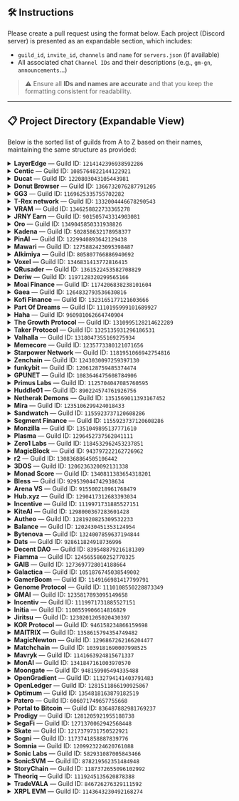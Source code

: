 ## 🛠️ Instructions

Please create a pull request using the format below. Each project (Discord server) is presented as an expandable section, which includes:

- `guild_id`, `invite_id`, `channels` and `name` for `servers.json` (if available) 
- All associated chat `Channel IDs` and their descriptions (e.g., `gm-gn`, `announcements`...)

> ⚠️ Ensure all **IDs and names are accurate** and that you keep the formatting consistent for readability.

---

## 📋 Project Directory (Expandable View)

Below is the sorted list of guilds from A to Z based on their names, maintaining the same structure as provided:

<details>
<summary><strong>LayerEdge</strong> — Guild ID: <code>1214142396938592286</code></summary>

- **Invite ID**: `layeredge`
- **Channels**: 
  - `1214142397470998530`: `general`
  - `1220047335435014254`: `gmedge`
  - `1345848517251432468`: `!rank`

</details>

<details>
<summary><strong>Centic</strong> — Guild ID: <code>1085764822144122921</code></summary>

- **Invite ID**: `Pk7wexpsmv`
- **Channels**: 
  - `1085764822144122927`: `general`

</details>

<details>
<summary><strong>Ducat</strong> — Guild ID: <code>1220803043105443981</code></summary>

- **Invite ID**: `rNf4HKbWv6`
- **Channels**: 
  - `1250872069487460534`: `general`
  - `1374381748523372574`: `gm-gn`

</details>

<details>
<summary><strong>Donut Browser</strong> — Guild ID: <code>1366732076287791205</code></summary>

- **Invite ID**: `ydxgrVnbwB`
- **Channels**: 
  - `1366732078296862881`: `general`
  - `1366732078296862882`: `gm-gn`

</details>

<details>
<summary><strong>GG3</strong> — Guild ID: <code>1169625335755702282</code></summary>

- **Invite ID**: `jNDnrFnR`
- **Channels**: 
  - `1364641668648927325`: `newbie-chat`
  - `1171509980545941595`: `general`
  - `1358733185818820618`: `crypto-talk`
  - `1254799466750541844`: `brazil-chat`

</details>

<details>
<summary><strong>T-Rex network</strong> — Guild ID: <code>1332004446678290543</code></summary>

- **Invite ID**: `3kf39pEBZn`
- **Channels**: 


</details>

<details>
<summary><strong>VRAM</strong> — Guild ID: <code>1346258822733365278</code></summary>

- **Invite ID**: `G3rvmPmztp`
- **Channels**: 
  - `1346258823354126338`: `general`
  - `1347919432885866577`: `gvram`
  - `1358270169067032586`: `!rank`

</details>

<details>
<summary><strong>JRNY Earn</strong> — Guild ID: <code>901505743314903081</code></summary>

- **Invite ID**: `jnryclub`
- **Channels**: 
  - `1359962921161199907`: `general`
  - `1369063388440957008`: `/rank`

</details>

<details>
<summary><strong>Oro</strong> — Guild ID: <code>1349045850331938826</code></summary>

- **Invite ID**: `joinoro`
- **Channels**: 
  - `1351487907042431027`: `gmoro`
  - `1351488160206426227`: `general`
  - `1351492950768619552`: `!rank`

</details>

<details>
<summary><strong>Kadena</strong> — Guild ID: <code>502858632178958377</code></summary>

- **Invite ID**: `NZcBb2aBQ6`
- **Channels**: 
  - `1372148674683076658`: `gm-gn`
  - `502858632178958380`: `general`
  - `1220399868452012125`: `ama`
  - `1336691531159048222`: `HR chat`
  - `641021540393025651`: `Technical chat`

</details>

<details>
<summary><strong>PinAI</strong> — Guild ID: <code>1229940893642129438</code></summary>

- **Invite ID**: `pinai`
- **Channels**: 
  - `1360124010762866829`: `gpin`
  - `1359998147065286776`: `general`
  - `1364620323219181829`: `halo`

</details>

<details>
<summary><strong>Mawari</strong> — Guild ID: <code>1275882423095398487</code></summary>

- **Invite ID**: `mawari`
- **Channels**: 
  - `1275882423619551312`: `gm`
  - `1275882423619551309`: `general`
  - `1275882423619551310`: `!rank`
  - `1346177614674530406`: `off-topic`

</details>

<details>
<summary><strong>Alkimiya</strong> — Guild ID: <code>805807766886940692</code></summary>

- **Invite ID**: `alkimiya`
- **Channels**: 
  - `943366744507047956`: `gm`
  - `821879984075440138`: `general`

</details>

<details>
<summary><strong>Voxel</strong> — Guild ID: <code>1346831413772816415</code></summary>

- **Invite ID**: `FMhjEGY3Zs`
- **Channels**: 
  - `1354419584840499321`: `gm`
  - `1347002925901156362`: `!rank`
  - `1354472408265785458`: `general`

</details>

<details>
<summary><strong>QRusader</strong> — Guild ID: <code>1361522453582708829</code></summary>

- **Invite ID**: `znyWJjnak5`
- **Channels**: 
  - `1367539421997568030`: `qrise`
  - `1361522454295613616`: `general`

</details>

<details>
<summary><strong>Deriw</strong> — Guild ID: <code>1197128320299565166</code></summary>

- **Invite ID**: `deriwfinance`
- **Channels**: 
  - `1253576696301490198`: `gm`
  - `1197128320299565169`: `general`

</details>

<details>
<summary><strong>Moai Finance</strong> — Guild ID: <code>1174206838238101604</code></summary>

- **Invite ID**: `A85PwmdqhF`
- **Channels**: 
  - `1174206838238101607`: `gm`
  - `1177214595312656414`: `general`

</details>

<details>
<summary><strong>Gaea</strong> — Guild ID: <code>1264832793536630816</code></summary>

- **Invite ID**: `aigaea`
- **Channels**: 
  - `1281109757310275755`: `gm`
  - `1265194052572414036`: `general`
  - `1303533168825077843`: `!rank`

</details>

<details>
<summary><strong>Kofi Finance</strong> — Guild ID: <code>1323165177121603666</code></summary>

- **Invite ID**: **None**
- **Channels**: 
  - `1323165177121603669`: `gm`
  - `1341404586916843621`: `general`

</details>

<details>
<summary><strong>Part Of Dreams</strong> — Guild ID: <code>1110195999101689927</code></summary>

- **Invite ID**: **None**
- **Channels**: 
  - `1344753252255662151`: `gm`
  - `1110195999638552730`: `general`
  - `1344752947963236422`: `!rank`

</details>

<details>
<summary><strong>Haha</strong> — Guild ID: <code>960981062664740904</code></summary>

- **Invite ID**: **None**
- **Channels**: 
  - `1004455093321617580`: `general`

</details>

<details>
<summary><strong>The Growth Protocol</strong> — Guild ID: <code>1310995128214622289</code></summary>

- **Invite ID**: **None**
- **Channels**: 
  - `1310995128214622292`: `general`

</details>

<details>
<summary><strong>Taker Protocol</strong> — Guild ID: <code>1325135931296186531</code></summary>

- **Invite ID**: **None**
- **Channels**: 
  - `1325135931296186531`: `gm`
  - `1294327743013589043`: `!rank`
  - `1330068632926945300`: `og`
  - `912911468427628595`: `general`

</details>

<details>
<summary><strong>Valhalla</strong> — Guild ID: <code>1318047355169275934</code></summary>

- **Invite ID**: **None**
- **Channels**: 
  - `1318047355169275934`: `gm`
  - `1318036319779164191`: `general`

</details>

<details>
<summary><strong>Memecore</strong> — Guild ID: <code>1235773380121071656</code></summary>

- **Invite ID**: **None**
- **Channels**: 
  - `1237659603873824810`: `gm`
  - `1255077252891152404`: `general`

</details>

<details>
<summary><strong>Starpower Network</strong> — Guild ID: <code>1181951066942754816</code></summary>

- **Invite ID**: **None**
- **Channels**: 
  - `1276815179299946566`: `gm`
  - `1246201979626197102`: `general`

</details>

<details>
<summary><strong>Zenchain</strong> — Guild ID: <code>1243030097259397130</code></summary>

- **Invite ID**: **None**
- **Channels**: 
  - `1341296899789160459`: `gm`
  - `1243030098127491118`: `general`

</details>

<details>
<summary><strong>funkybit</strong> — Guild ID: <code>1206128759485374474</code></summary>

- **Invite ID**: **None**
- **Channels**: 
  - `1323648590236614686`: `gm`
  - `1206484273024999425`: `general`

</details>

<details>
<summary><strong>GPUNET</strong> — Guild ID: <code>1083646475608784906</code></summary>

- **Invite ID**: **None**
- **Channels**: 
  - `1363901923077652653`: `gm`
  - `1083646475608784909`: `general`

</details>

<details>
<summary><strong>Primus Labs</strong> — Guild ID: <code>1125704047085760595</code></summary>

- **Invite ID**: **None**
- **Channels**: 
  - `1257875620365471830`: `gm`
  - `1282630694576717885`: `general`

</details>

<details>
<summary><strong>Huddle01</strong> — Guild ID: <code>890224574761926756</code></summary>

- **Invite ID**: **None**
- **Channels**: 
  - `939625747742617671`: `HUDL`
  - `890224574761926762`: `general`
  - `1336724466662637629`: `!rank`

</details>

<details>
<summary><strong>Netherak Demons</strong> — Guild ID: <code>1351569011393167452</code></summary>

- **Invite ID**: **None**
- **Channels**: 
  - `1359765132967809085`: `gm-gn`
  - `1351569012328239120`: `general`
  - `1359806440923074611`: `!rank`

</details>

<details>
<summary><strong>Mira</strong> — Guild ID: <code>1235106299424018433</code></summary>

- **Invite ID**: `mira-network`
- **Channels**: 
  - `1235218360204136468`: `general`
  - `1235221121511587901`: `gmira`
  - `1263144808801636392`: `!rank`

</details>

<details>
<summary><strong>Sandwatch</strong> — Guild ID: <code>1155923737120608286</code></summary>

- **Invite ID**: *(none)*
- **Channels**: 
  - `1229007942314098739`: `general`

</details>

<details>
<summary><strong>Segment Finance</strong> — Guild ID: <code>1155923737120608286</code></summary>

- **Invite ID**: *(none)*
- **Channels**: 
  - `1155923737565212690`: `general`
  - `1155923737565212691`: `gm-gn`

</details>

<details>
<summary><strong>Monzilla</strong> — Guild ID: <code>1351049895137771610</code></summary>

- **Invite ID**: *(none)*
- **Channels**: 
  - `1351053645965295617`: `gmnozilla`
  - `1351053779931500554`: `general`
  - `1351054168768385104`: `!rank`

</details>

<details>
<summary><strong>Plasma</strong> — Guild ID: <code>1296452737562841111</code></summary>

- **Invite ID**: *(none)*
- **Channels**: 
  - `1296452738141524003`: `general`
  - `1296487781924733121`: `gm`

</details>

<details>
<summary><strong>Zero1 Labs</strong> — Guild ID: <code>1184532962453237851</code></summary>

- **Invite ID**: *(none)*
- **Channels**: 
  - `1328117553649815672`: `general`

</details>

<details>
<summary><strong>MagicBlock</strong> — Guild ID: <code>943797222162726962</code></summary>

- **Invite ID**: *(none)*
- **Channels**: 
  - `1021340411022819328`: `gmagic`
  - `1094710494880866454`: `general`

</details>

<details>
<summary><strong>r2</strong> — Guild ID: <code>1308368864505106442</code></summary>

- **Invite ID**: *(none)*
- **Channels**: 
  - `1308639443917471754`: `general`
  - `1362425053291085917`: `gm`
  - `1308641322936303658`: `/rank`

</details>

<details>
<summary><strong>3DOS</strong> — Guild ID: <code>1206236320092131338</code></summary>

- **Invite ID**: *(none)*
- **Channels**: 
  - `1206236320574345220`: `general`

</details>

<details>
<summary><strong>Monad Score</strong> — Guild ID: <code>1340811383654318201</code></summary>

- **Invite ID**: *(none)*
- **Channels**: 
  - `1341725898680045599`: `general`
  - `1356628424504119366`: `gscore-gmonad`

</details>

<details>
<summary><strong>Bless</strong> — Guild ID: <code>929539044742938634</code></summary>

- **Invite ID**: *(none)*
- **Channels**: 
  - `929539047716687945`: `general`
  - `1207768224570286202`: `bm-bn`
  - `1316413119266033704`: `!rank`

</details>

<details>
<summary><strong>Arena VS</strong> — Guild ID: <code>915500218961768479</code></summary>

- **Invite ID**: *(none)*
- **Channels**: 
  - `1328419797599387788`: `!rank`
  - `1336077489411194932`: `gm-gn`
  - `915500218961768483`: `main-chat`
  - `1336092237922177125`: `suggestion`

</details>

<details>
<summary><strong>Hub.xyz</strong> — Guild ID: <code>1290417312683393034</code></summary>

- **Invite ID**: *(none)*
- **Channels**: 
  - `1290417312683393037`: `general-chat`
  - `1340994226372087830`: `gm`

</details>

<details>
<summary><strong>Incentive</strong> — Guild ID: <code>1119971731885527151</code></summary>

- **Invite ID**: *(none)*
- **Channels**: 
  - `1363184730421596322`: `testnet-feed`
  - `1354019462617235487`: `gm`
  - `1293554153250881588`: `chatverse`

</details>

<details>
<summary><strong>KiteAI</strong> — Guild ID: <code>1298000367283601428</code></summary>

- **Invite ID**: *(none)*
- **Channels**: 
  - `1298000367283601428`: `general`
  - `1301941112021188628`: `gkite`
  - `1361243582094250124`: `gg`
  - `1337332808200224789`: `!rank`

</details>

<details>
<summary><strong>Autheo</strong> — Guild ID: <code>1281920825309532233</code></summary>

- **Invite ID**: *(none)*
- **Channels**: 
  - `1281920828472295442`: `gm`
  - `1284157796790702234`: `dev chat`
  - `1281920828472295440`: `general`

</details>

<details>
<summary><strong>Balance</strong> — Guild ID: <code>1202430451353124954</code></summary>

- **Invite ID**: *(none)*
- **Channels**:
  - `1227100860979347456` — `gm-gn`
  - `1282403819262705726` — `!rank`
  - `1227100545265700906` — `general`

</details>

<details>
<summary><strong>Bytenova</strong> — Guild ID: <code>1324007859637194844</code></summary>

- **Invite ID**: `dnDNRrUGNm`
- **Channels**: 
  - `1324007860140773478`: `general`

</details>

<details>
<summary><strong>Dats</strong> — Guild ID: <code>928611824918736996</code></summary>

- **Invite ID**: *(none)*
- **Channels**:
  - `1093090945693667388` — `gm-gn`
  - `928611824918736999` — `general`

</details>

<details>
<summary><strong>Decent DAO</strong> — Guild ID: <code>839548879216181309</code></summary>

- **Invite ID**: *(none)*
- **Channels**:
  - `1362155056064889052` — `shill`
  - `933817788877918238` — `general`

</details>

<details>
<summary><strong>Fiamma</strong> — Guild ID: <code>1245655860252770325</code></summary>

- **Invite ID**: *(none)*
- **Channels**:
  - `1246756522415886346` — `gfiamma`
  - `1246756459673419856` — `general`
  - `1318031399466434632` — `/rank`

</details>

<details>
<summary><strong>GAIB</strong> — Guild ID: <code>1273697728014188664</code></summary>

- **Invite ID**: *(none)*
- **Channels**: 
  - `1273697728542675053`: `gaibm`
  - `1273697728542675048`: `general`

</details>

<details>
<summary><strong>Galactica</strong> — Guild ID: <code>1051876745038549002</code></summary>

- **Invite ID**: *(none)*
- **Channels**: 
  - `1052616497312317444`: `gm`
  - `1051876745684455551`: `general`
  - `1105181730526216263`: `!rank`

</details>

<details>
<summary><strong>GamerBoom</strong> — Guild ID: <code>1149166981417799791</code></summary>

- **Invite ID**: *(none)*
- **Channels**:
  - `1209719681754071141` — `gm-gn`
  - `1149166982357323872` — `general`
  - `1342089680191094826` — `!rank`

</details>

<details>
<summary><strong>Genome Protocol</strong> — Guild ID: <code>1110108550228873349</code></summary>

- **Invite ID**: `genome`
- **Channels**: 
  - `1110108550837059586`: `general`
  - `1126738342529220730`: `gm`
  - `1175060135102652448`: `!rank`

</details>

<details>
<summary><strong>GMAI</strong> — Guild ID: <code>1235817893095149658</code></summary>

- **Invite ID**: *(none)*
- **Channels**: *(none listed)*

</details>

<details>
<summary><strong>Incentiv</strong> — Guild ID: <code>1119971731885527151</code></summary>

- **Invite ID**: *(none)*
- **Channels**: 
  - `1354019462617235487`: `gm`

</details>

<details>
<summary><strong>Initia</strong> — Guild ID: <code>1108559906614816829</code></summary>

- **Invite ID**: `initia`
- **Channels**: *(none listed)*

</details>

<details>
<summary><strong>Jiritsu</strong> — Guild ID: <code>1230201205020430397</code></summary>

- **Invite ID**: `ARA5PvyWU7`
- **Channels**: 
  - `1260190285204557824`: `jm-jn`
  - `1230213097730347071`: `general`
  - `1264453281283969036`: `/rank`

</details>

<details>
<summary><strong>KOR Protocol</strong> — Guild ID: <code>946158234866159698</code></summary>

- **Invite ID**: `KegQHYvMmw`
- **Channels**: 
  - `1260538908089913384`: `!rank`
  - `1260539361892630589`: `gm`
  - `959531869693681685`: `general`
  - `1334585829435379722`: `king`

</details>

<details>
<summary><strong>MAITRIX</strong> — Guild ID: <code>1358615794354749482</code></summary>

- **Invite ID**: `themaitrixai`
- **Channels**: 
  - `1359446739697799329`: `!rank`
  - `1360258642502357002`: `gm`
  - `1358819208456048892`: `general`
  - `1358617529924194477`: `off-topic`
  - `1359104939804328002`: `/quests`

</details>

<details>
<summary><strong>MagicNewton</strong> — Guild ID: <code>1296867262166204477</code></summary>

- **Invite ID**: *(none)*
- **Channels**: 
  - `1351975159162077286`: `gm newton`
  - `1360021038796374056`: `!rank`
  - `1296867262166204480`: `general`

</details>

<details>
<summary><strong>Matchchain</strong> — Guild ID: <code>1039181690007998525</code></summary>

- **Invite ID**: *(none)*
- **Channels**:
  - `1039182396450414653` — `gm-gn`
  - `1039183358573432863` — `!rank`
  - `1040525523673174086` — `English chat`

</details>

<details>
<summary><strong>Mavryk</strong> — Guild ID: <code>1141663924815671337</code></summary>

- **Invite ID**: *(none)*
- **Channels**: 
  - `1141663926820552717`: `general`
  - `1364678728898314260`: `gm-gn`

</details>

<details>
<summary><strong>MonAI</strong> — Guild ID: <code>1341847161003970570</code></summary>

- **Invite ID**: *(none)*
- **Channels**: 
  - `1341852911784820766`: `general`
  - `1341997045862502420`: `!rank`
  - `1341853232116273283`: `gm-gn`

</details>

<details>
<summary><strong>Moongate</strong> — Guild ID: <code>948159905494335488</code></summary>

- **Invite ID**: *(none)*
- **Channels**: 
  - `1258441940278706298`: `gmoon`
  - `955506597818408971`: `general`

</details>

<details>
<summary><strong>OpenGradient</strong> — Guild ID: <code>1132794141403791483</code></summary>

- **Invite ID**: *(none)*
- **Channels**: 
  - `1137965687529283674`: `gm`
  - `1137965713143894137`: `general`
  - `1313064716821856278`: `!rank`

</details>

<details>
<summary><strong>OpenLedger</strong> — Guild ID: <code>1281511866190925867</code></summary>

- **Invite ID**: *(none)*
- **Channels**: 
  - `1316298147126968435`: `gm`
  - `1305830653488664637`: `general`

</details>

<details>
<summary><strong>Optimum</strong> — Guild ID: <code>1354818163879182519</code></summary>

- **Invite ID**: *(none listed)*
- **Channels**: 
  - `1356245748056064111`: `gmum`
  - `1354818164554207244`: `general`

</details>

<details>
<summary><strong>Patero</strong> — Guild ID: <code>606071749657755668</code></summary>

- **Invite ID**: *(none)*
- **Channels**: 
  - `1344387332324855879`: `gms`
  - `606071749657755670`: `general`

</details>

<details>
<summary><strong>Portal to Bitcoin</strong> — Guild ID: <code>836487882981769237</code></summary>

- **Invite ID**: *(none)*
- **Channels**:
  - `1308928123177537608` — `gm-gn`

</details>

<details>
<summary><strong>Prodigy</strong> — Guild ID: <code>1281205921955188738</code></summary>

- **Invite ID**: *(none)*
- **Channels**: 
  - `1284098737307779192`: `general`
  - `1326875520297598987`: `daily`

</details>

<details>
<summary><strong>SegaFi</strong> — Guild ID: <code>1271370062942568448</code></summary>

- **Invite ID**: `sk8mGwb4A4`
- **Channels**: *(none listed)*

</details>

<details>
<summary><strong>Skate</strong> — Guild ID: <code>1217379731750522921</code></summary>

- **Invite ID**: `skatechain`
- **Channels**: 
  - `1218663243573362781`: `gskate`
  - `1218663463728058378`: `general`
  - `1362221108207554651`: `Bangladesh chat`

</details>

<details>
<summary><strong>Sogni</strong> — Guild ID: <code>1173741858887839776</code></summary>

- **Invite ID**: `genome`
- **Channels**: 
  - `1303669927760101397`: `gm-gn`

</details>

<details>
<summary><strong>Somnia</strong> — Guild ID: <code>1209923224620761088</code></summary>

- **Invite ID**: *(none)*
- **Channels**: 
  - `1209925258585571399`: `general`
  - `1209926199019569303`: `gsomnia`
  - `1303669927760101397`: `gm-gn-hi`
  - `1237047946592124939`: `west-africa chat`

</details>

<details>
<summary><strong>Sonic Labs</strong> — Guild ID: <code>582931087005843466</code></summary>

- **Invite ID**: *(none)*
- **Channels**: 
  - `582952123709521940`: `general`

</details>

<details>
<summary><strong>SonicSVM</strong> — Guild ID: <code>878219562351484948</code></summary>

- **Invite ID**: `joinmirrorworld`
- **Channels**: *(none listed)*

</details>

<details>
<summary><strong>StoryChain</strong> — Guild ID: <code>1187372655096102992</code></summary>

- **Invite ID**: *(none)*
- **Channels**: 
  - `1213247980849864744`: `gm-gn`
  - `1187372655607816345`: `general`

</details>

<details>
<summary><strong>Theoriq</strong> — Guild ID: <code>1119245135620878388</code></summary>

- **Invite ID**: *(none)*
- **Channels**: 
  - `1263530192886829056`: `gtm`
  - `1275499046210895984`: `!rank`
  - `1119245136224854079`: `general`

</details>

<details>
<summary><strong>TradeVALA</strong> — Guild ID: <code>846726276329111592</code></summary>

- **Invite ID**: *(none)*
- **Channels**:
  - `1276815179299946566` — `gm-gn`

</details>

<details>
<summary><strong>XRPL EVM</strong> — Guild ID: <code>1143643230492168274</code></summary>

- **Invite ID**: `xrplevm`
- **Channels**:
  - `1143643231930810462`: `general`
  - `1363263843064746034`: `nigerian chat`
  - `1146152932614606879`: `funding`
  - `1144272382501081098`: `gm`

</details>


